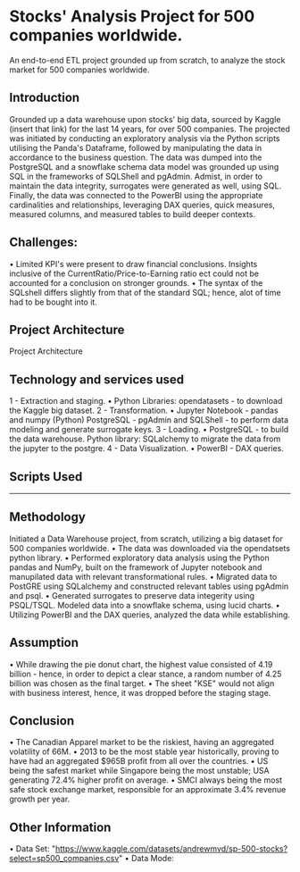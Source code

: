# Stocks' Analysis Project for 500 companies worldwide.
An end-to-end ETL project grounded up from scratch, to analyze the stock market for 500 companies worldwide. 

## Introduction
Grounded up a data warehouse upon stocks' big data, sourced by Kaggle (insert that link) for the last 14 years, for over 500 companies.
The projected was initiated by conducting an exploratory analysis via the Python scripts utilising the Panda's Dataframe, followed by manipulating the data in accordance to the business question. 
The data was dumped into the PostgreSQL and a snowflake schema data model was grounded up using SQL in the frameworks of SQLShell and pgAdmin. 
Admist, in order to maintain the data integrity, surrogates were generated as well, using SQL.
Finally, the data was connected to the PowerBI using the appropriate cardinalities and relationships, leveraging DAX queries, quick measures, measured columns, and measured tables to build deeper contexts. 

## Challenges: 
• Limited KPI's were present to draw financial conclusions. Insights inclusive of the CurrentRatio/Price-to-Earning ratio ect could not be accounted for a conclusion on stronger grounds.
• The syntax of the SQLshell differs slightly from that of the standard SQL; hence, alot of time had to be bought into it.

## Project Architecture
Project Architecture

## Technology and services used
1 - Extraction and staging.
• Python Libraries: opendatasets - to download the Kaggle big dataset.
2 - Transformation.
• Jupyter Notebook - pandas and numpy (Python)
PostgreSQL - pgAdmin and SQLShell - to perform data modeling and generate surrogate keys.
3 - Loading.
• PostgreSQL - to build the data warehouse.
Python library: SQLalchemy to migrate the data from the jupyter to the postgre.
4 - Data Visualization.
• PowerBI - DAX queries. 

## Scripts Used
------------

## Methodology
Initiated a Data Warehouse project, from scratch, utilizing a big dataset for 500 companies worldwide. 
• The data was downloaded via the opendatsets python library.
• Performed exploratory data analysis using the Python pandas and NumPy, built on the framework of Jupyter notebook and manupilated data with relevant transformational rules.
• Migrated data to PostGRE using SQLalchemy and constructed relevant tables using pgAdmin and psql.
• Generated surrogates to preserve data integerity using PSQL/TSQL. Modeled data into a snowflake schema, using lucid charts. 
• Utilizing PowerBI and the DAX queries, analyzed the data while establishing.

## Assumption
• While drawing the pie donut chart, the highest value consisted of 4.19 billion - hence, in order to depict a clear stance, a random number of 4.25 billion was chosen as the final target. 
• The sheet "KSE" would not align with business interest, hence, it was dropped before the staging stage. 

## Conclusion
• The Canadian Apparel market to be the riskiest, having an aggregated volatility of 66M.
• 2013 to be the most stable year historically, proving to have had an aggregated $965B profit from all over the countries.
• US being the safest market while Singapore being the most unstable; USA generating 72.4% higher profit on average. 
• SMCI always being the most safe stock exchange market, responsible for an approximate 3.4% revenue growth per year.

## Other Information
• Data Set: "https://www.kaggle.com/datasets/andrewmvd/sp-500-stocks?select=sp500_companies.csv"
• Data Mode: 
